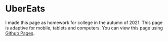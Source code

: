 # UberEats

I made this page as homework for college in the autumn of 2021. This page is adaptive for mobile, tablets and computers. You can view this page using [Github Pages](https://yuliam1.github.io/UberEats/).
